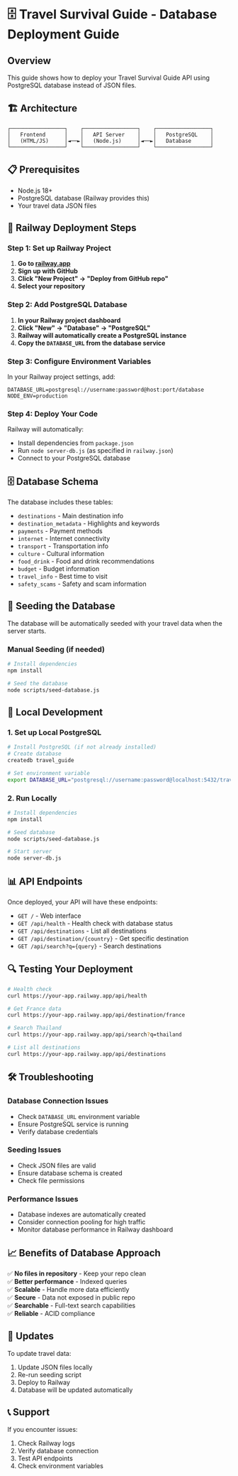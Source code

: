 # 🗄️ Travel Survival Guide - Database Deployment Guide

## Overview
This guide shows how to deploy your Travel Survival Guide API using PostgreSQL database instead of JSON files.

## 🏗️ Architecture

```
┌─────────────────┐    ┌─────────────────┐    ┌─────────────────┐
│   Frontend      │    │   API Server    │    │   PostgreSQL    │
│   (HTML/JS)     │◄──►│   (Node.js)     │◄──►│   Database      │
└─────────────────┘    └─────────────────┘    └─────────────────┘
```

## 📋 Prerequisites

- Node.js 18+
- PostgreSQL database (Railway provides this)
- Your travel data JSON files

## 🚀 Railway Deployment Steps

### Step 1: Set up Railway Project

1. **Go to [railway.app](https://railway.app)**
2. **Sign up with GitHub**
3. **Click "New Project" → "Deploy from GitHub repo"**
4. **Select your repository**

### Step 2: Add PostgreSQL Database

1. **In your Railway project dashboard**
2. **Click "New" → "Database" → "PostgreSQL"**
3. **Railway will automatically create a PostgreSQL instance**
4. **Copy the `DATABASE_URL` from the database service**

### Step 3: Configure Environment Variables

In your Railway project settings, add:
```
DATABASE_URL=postgresql://username:password@host:port/database
NODE_ENV=production
```

### Step 4: Deploy Your Code

Railway will automatically:
- Install dependencies from `package.json`
- Run `node server-db.js` (as specified in `railway.json`)
- Connect to your PostgreSQL database

## 🗄️ Database Schema

The database includes these tables:
- `destinations` - Main destination info
- `destination_metadata` - Highlights and keywords
- `payments` - Payment methods
- `internet` - Internet connectivity
- `transport` - Transportation info
- `culture` - Cultural information
- `food_drink` - Food and drink recommendations
- `budget` - Budget information
- `travel_info` - Best time to visit
- `safety_scams` - Safety and scam information

## 🌱 Seeding the Database

The database will be automatically seeded with your travel data when the server starts.

### Manual Seeding (if needed)

```bash
# Install dependencies
npm install

# Seed the database
node scripts/seed-database.js
```

## 🔧 Local Development

### 1. Set up Local PostgreSQL

```bash
# Install PostgreSQL (if not already installed)
# Create database
createdb travel_guide

# Set environment variable
export DATABASE_URL="postgresql://username:password@localhost:5432/travel_guide"
```

### 2. Run Locally

```bash
# Install dependencies
npm install

# Seed database
node scripts/seed-database.js

# Start server
node server-db.js
```

## 📊 API Endpoints

Once deployed, your API will have these endpoints:

- `GET /` - Web interface
- `GET /api/health` - Health check with database status
- `GET /api/destinations` - List all destinations
- `GET /api/destination/{country}` - Get specific destination
- `GET /api/search?q={query}` - Search destinations

## 🔍 Testing Your Deployment

```bash
# Health check
curl https://your-app.railway.app/api/health

# Get France data
curl https://your-app.railway.app/api/destination/france

# Search Thailand
curl https://your-app.railway.app/api/search?q=thailand

# List all destinations
curl https://your-app.railway.app/api/destinations
```

## 🛠️ Troubleshooting

### Database Connection Issues
- Check `DATABASE_URL` environment variable
- Ensure PostgreSQL service is running
- Verify database credentials

### Seeding Issues
- Check JSON files are valid
- Ensure database schema is created
- Check file permissions

### Performance Issues
- Database indexes are automatically created
- Consider connection pooling for high traffic
- Monitor database performance in Railway dashboard

## 📈 Benefits of Database Approach

✅ **No files in repository** - Keep your repo clean  
✅ **Better performance** - Indexed queries  
✅ **Scalable** - Handle more data efficiently  
✅ **Secure** - Data not exposed in public repo  
✅ **Searchable** - Full-text search capabilities  
✅ **Reliable** - ACID compliance  

## 🔄 Updates

To update travel data:
1. Update JSON files locally
2. Re-run seeding script
3. Deploy to Railway
4. Database will be updated automatically

## 📞 Support

If you encounter issues:
1. Check Railway logs
2. Verify database connection
3. Test API endpoints
4. Check environment variables
